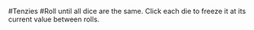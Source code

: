 #Tenzies
#Roll until all dice are the same. Click each die to
freeze it at its current value between rolls.

